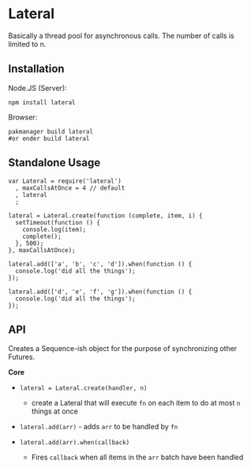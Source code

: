 Lateral
===

Basically a thread pool for asynchronous calls. The number of calls is limited to n.

Installation
---

Node.JS (Server):

    npm install lateral

Browser:

    pakmanager build lateral
    #or ender build lateral

Standalone Usage
---

    var Lateral = require('lateral')
      , maxCallsAtOnce = 4 // default
      , lateral
      ;

    lateral = Lateral.create(function (complete, item, i) {
      setTimeout(function () {
        console.log(item);
        complete();
      }, 500);
    }, maxCallsAtOnce);

    lateral.add(['a', 'b', 'c', 'd']).when(function () {
      console.log('did all the things');
    });
    
    lateral.add(['d', 'e', 'f', 'g']).when(function () {
      console.log('did all the things');
    });
    
API
---

Creates a Sequence-ish object for the purpose of synchronizing other Futures.

**Core**

  * `lateral = Lateral.create(handler, n)`
    * create a Lateral that will execute `fn` on each item to do at most `n` things at once

  * `lateral.add(arr)` - adds `arr` to be handled by `fn`

  * `lateral.add(arr).when(callback)` 
    * Fires `callback` when all items in the `arr` batch have been handled

